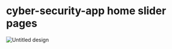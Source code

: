 # cyber-security-app home slider pages 
![Untitled design](https://user-images.githubusercontent.com/85143283/173142396-31160e50-67bd-4061-83b6-038aa68e7d3c.png)

